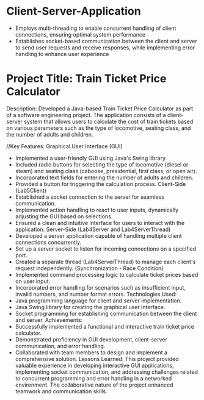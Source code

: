 # Client-Server-Application

- Employs multi-threading to enable concurrent handling of client connections, ensuring optimal system performance
- Establishes socket-based communication between the client and server to send user requests and receive responses, while implementing error handling to enhance user experience

# Project Title: Train Ticket Price Calculator
Description: Developed a Java-based Train Ticket Price Calculator as part of a software engineering project. The application consists of a client-server system that allows users to calculate the cost of train tickets based on various parameters such as the type of locomotive, seating class, and the number of adults and children.

//Key Features:
Graphical User Interface (GUI)
  - Implemented a user-friendly GUI using Java's Swing library.
  - Included radio buttons for selecting the type of locomotive (diesel or steam) and seating class (caboose, presidential, first class, or open air).
  - Incorporated text fields for entering the number of adults and children.
  - Provided a button for triggering the calculation process.
Client-Side (Lab5Client)
  - Established a socket connection to the server for seamless communication.
  - Implemented action handling to react to user inputs, dynamically adjusting the GUI based on selections.
  - Ensured a clean and intuitive interface for users to interact with the application.
Server-Side (Lab4Server and Lab4ServerThread)
  - Developed a server application capable of handling multiple client connections concurrently.
  - Set up a server socket to listen for incoming connections on a specified port.
  - Created a separate thread (Lab4ServerThread) to manage each client's request independently. (Synchronization - Race Condition)
  - Implemented command processing logic to calculate ticket prices based on user input.
  - Incorporated error handling for scenarios such as insufficient input, invalid numbers, and number format errors.
Technologies Used:
  - Java programming language for client and server implementation.
  - Java Swing library for creating the graphical user interface.
  - Socket programming for establishing communication between the client and server.
Achievements:
  - Successfully implemented a functional and interactive train ticket price calculator.
  - Demonstrated proficiency in GUI development, client-server communication, and error handling.
  - Collaborated with team members to design and implement a comprehensive solution.
Lessons Learned: This project provided valuable experience in developing interactive GUI applications, implementing socket communication, and addressing challenges related to concurrent programming and error handling in a networked environment. The collaborative nature of the project enhanced teamwork and communication skills.

